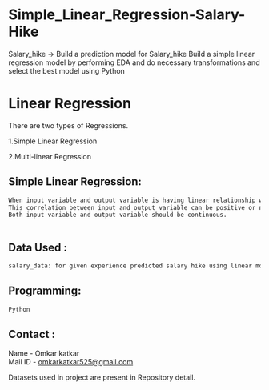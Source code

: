 # Simple_Linear_Regression-Salary-Hike
Salary_hike -> Build a prediction model for Salary_hike Build a simple linear regression model by performing EDA and do necessary transformations and select the best model using Python

# Linear Regression
There are two types of Regressions.

1.Simple Linear Regression

2.Multi-linear Regression

## Simple Linear Regression:
```sh
When input variable and output variable is having linear relationship we can use this Regression model. 
This correlation between input and output variable can be positive or negative. 
Both input variable and output variable should be continuous.
  
```

## Data Used :
```sh
salary_data: for given experience predicted salary hike using linear model
```  
## Programming:
```sh
Python
```

<!-- CONTACT -->
## Contact :

Name - Omkar katkar  
Mail ID - omkarkatkar525@gmail.com


Datasets used in project are present in Repository detail.
